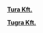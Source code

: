 <html>
<body>

<br>
 </h1>
<p><a href="https://kenanavar.github.io/ceginfo/"> <strong>Tura Kft. </strong> </a></p>
<p><a href="https://kenanavar.github.io/ceginfo/"> <strong>Tugra Kft. </strong> </a></p>


</body>
</html>
